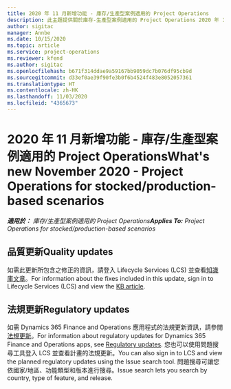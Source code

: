 ```yaml
---
title: 2020 年 11 月新增功能 - 庫存/生產型案例適用的 Project Operations
description: 此主題提供關於庫存-生產型案例適用的 Project Operations 2020 年 11 月版本中所提供之品質更新的資訊。
author: sigitac
manager: Annbe
ms.date: 10/15/2020
ms.topic: article
ms.service: project-operations
ms.reviewer: kfend
ms.author: sigitac
ms.openlocfilehash: b671f314ddae9a59167bb9059dc7b076df95cb9d
ms.sourcegitcommit: d33ef0ae39f90fe3b0f6b4524f483e8052057361
ms.translationtype: HT
ms.contentlocale: zh-HK
ms.lasthandoff: 11/03/2020
ms.locfileid: "4365673"
---
```

# <a name="whats-new-november-2020---project-operations-for-stockedproduction-based-scenarios"></a><span data-ttu-id="1aa64-103">2020 年 11 月新增功能 - 庫存/生產型案例適用的 Project Operations</span><span class="sxs-lookup"><span data-stu-id="1aa64-103">What's new November 2020 - Project Operations for stocked/production-based scenarios</span></span>

<span data-ttu-id="1aa64-104">_**適用於：** 庫存/生產型案例適用的 Project Operations_</span><span class="sxs-lookup"><span data-stu-id="1aa64-104">_**Applies To:** Project Operations for stocked/production-based scenarios_</span></span>

## <a name="quality-updates"></a><span data-ttu-id="1aa64-105">品質更新</span><span class="sxs-lookup"><span data-stu-id="1aa64-105">Quality updates</span></span>

<span data-ttu-id="1aa64-106">如需此更新所包含之修正的資訊，請登入 Lifecycle Services (LCS) 並查看[知識庫文章](https://fix.lcs.dynamics.com/Issue/Details?bugId=488609&amp;dbType=3&amp;qc=8251e8e1d5e2386de850599926c1adc3fec8e2ba25308036d22cdfe0a1c28fc7)。</span><span class="sxs-lookup"><span data-stu-id="1aa64-106">For information about the fixes included in this update, sign in to Lifecycle Services (LCS) and view the [KB article](https://fix.lcs.dynamics.com/Issue/Details?bugId=488609&amp;dbType=3&amp;qc=8251e8e1d5e2386de850599926c1adc3fec8e2ba25308036d22cdfe0a1c28fc7).</span></span>

## <a name="regulatory-updates"></a><span data-ttu-id="1aa64-107">法規更新</span><span class="sxs-lookup"><span data-stu-id="1aa64-107">Regulatory updates</span></span>

<span data-ttu-id="1aa64-108">如需 Dynamics 365 Finance and Operations 應用程式的法規更新資訊，請參閱[法規更新](https://docs.microsoft.com/dynamics365/finance/localizations/regulatory-updates)。</span><span class="sxs-lookup"><span data-stu-id="1aa64-108">For information about regulatory updates for Dynamics 365 Finance and Operations apps, see [Regulatory updates](https://docs.microsoft.com/dynamics365/finance/localizations/regulatory-updates).</span></span> <span data-ttu-id="1aa64-109">您也可以使用問題搜尋工具登入 LCS 並查看計畫的法規更新。</span><span class="sxs-lookup"><span data-stu-id="1aa64-109">You can also sign in to LCS and view the planned regulatory updates using the Issue search tool.</span></span> <span data-ttu-id="1aa64-110">問題搜尋可讓您依國家/地區、功能類型和版本進行搜尋。</span><span class="sxs-lookup"><span data-stu-id="1aa64-110">Issue search lets you search by country, type of feature, and release.</span></span>
